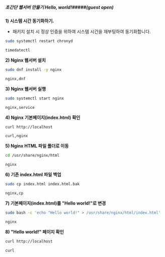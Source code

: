 ##### 초간단 웹서버 만들기 Hello, world!#####(guest open)

**1) 시스템 시간 동기화하기.**

* 패키지 설치 시 정상 인증을 위하여 시스템 시간을 재부팅하여 동기화합니다.

```bash
sudo systemctl restart chronyd
```

```tech
timedatectl
```

**2) Nginx 웹서버 설치**

```bash
sudo dnf install -y nginx
```

```tech
nginx,dnf
```

**3) Nginx 웹서버 실행**

```bash
sudo systemctl start nginx
```

```tech
nginx,service
```

**4) Nginx 기본페이지(index.html) 확인**

```bash
curl http://localhost
```

```tech
curl,nginx
```

**5) Nginx HTML 파일 폴더로 이동**

```bash
cd /usr/share/nginx/html
```

```tech
nginx
```

**6) 기존 index.html 파일 백업**

```bash
sudo cp index.html index.html.bak
```

```tech
nginx,cp
```

**7) 기본페이지(index.html)를 "Hello world!"로 변경**

```bash
sudo bash -c 'echo "Hello world!" > /usr/share/nginx/html/index.html'
```

```tech
nginx
```

**8) "Hello world!" 페이지 확인**

```bash
curl http://localhost
```

```tech
curl
```
